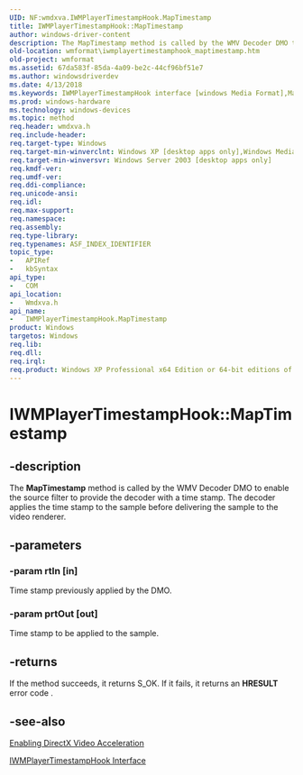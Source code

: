 ```yaml
---
UID: NF:wmdxva.IWMPlayerTimestampHook.MapTimestamp
title: IWMPlayerTimestampHook::MapTimestamp
author: windows-driver-content
description: The MapTimestamp method is called by the WMV Decoder DMO to enable the source filter to provide the decoder with a time stamp. The decoder applies the time stamp to the sample before delivering the sample to the video renderer.
old-location: wmformat\iwmplayertimestamphook_maptimestamp.htm
old-project: wmformat
ms.assetid: 67da583f-85da-4a09-be2c-44cf96bf51e7
ms.author: windowsdriverdev
ms.date: 4/13/2018
ms.keywords: IWMPlayerTimestampHook interface [windows Media Format],MapTimestamp method, IWMPlayerTimestampHook.MapTimestamp, IWMPlayerTimestampHook::MapTimestamp, IWMPlayerTimestampHookMapTimestamp, MapTimestamp, MapTimestamp method [windows Media Format], MapTimestamp method [windows Media Format],IWMPlayerTimestampHook interface, wmdxva/IWMPlayerTimestampHook::MapTimestamp, wmformat.iwmplayertimestamphook_maptimestamp
ms.prod: windows-hardware
ms.technology: windows-devices
ms.topic: method
req.header: wmdxva.h
req.include-header: 
req.target-type: Windows
req.target-min-winverclnt: Windows XP [desktop apps only],Windows Media Format 9 Series SDK, or later versions of the SDK
req.target-min-winversvr: Windows Server 2003 [desktop apps only]
req.kmdf-ver: 
req.umdf-ver: 
req.ddi-compliance: 
req.unicode-ansi: 
req.idl: 
req.max-support: 
req.namespace: 
req.assembly: 
req.type-library: 
req.typenames: ASF_INDEX_IDENTIFIER
topic_type:
-	APIRef
-	kbSyntax
api_type:
-	COM
api_location:
-	Wmdxva.h
api_name:
-	IWMPlayerTimestampHook.MapTimestamp
product: Windows
targetos: Windows
req.lib: 
req.dll: 
req.irql: 
req.product: Windows XP Professional x64 Edition or 64-bit editions of     Windows Server 2003
---
```


# IWMPlayerTimestampHook::MapTimestamp


## -description



The <b>MapTimestamp</b> method is called by the WMV Decoder DMO to enable the source filter to provide the decoder with a time stamp. The decoder applies the time stamp to the sample before delivering the sample to the video renderer.




## -parameters




### -param rtIn [in]

Time stamp previously applied by the DMO.


### -param prtOut [out]

Time stamp to be applied to the sample.


## -returns



If the method succeeds, it returns S_OK. If it fails, it returns an <b>HRESULT</b> error code .




## -see-also




<a href="https://msdn.microsoft.com/5cb2f564-88e3-4b60-bde3-6ccf69c97c48">Enabling DirectX Video Acceleration</a>



<a href="https://msdn.microsoft.com/8a1b3b1f-1c9c-429f-958e-757b383c7e2a">IWMPlayerTimestampHook Interface</a>
 

 

